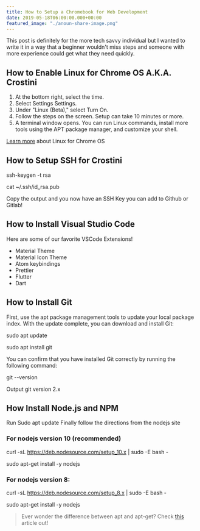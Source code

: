 ```yaml
---
title: How to Setup a Chromebook for Web Development
date: 2019-05-18T06:00:00.000+00:00
featured_image: "./anoun-share-image.png"
---
```


This post is definitely for the more tech savvy individual but I wanted to write it in a way that a beginner wouldn't miss steps and someone with more experience could get what they need quickly.


## How to Enable Linux for Chrome OS A.K.A. Crostini

1. At the bottom right, select the time. 
2. Select Settings Settings.
3. Under "Linux (Beta)," select Turn On.
4. Follow the steps on the screen. Setup can take 10 minutes or more.
5. A terminal window opens. You can run Linux commands, install more tools using the APT package manager, and customize your shell.

[Learn more](https://support.google.com/chromebook/answer/9145439?hl=en) about Linux for Chrome OS

## How to Setup SSH for Crostini

ssh-keygen -t rsa

cat ~/.ssh/id_rsa.pub

Copy the output and you now have an SSH Key you can add to Github or Gitlab!

## How to Install Visual Studio Code

Here are some of our favorite VSCode Extensions!

* Material Theme
* Material Icon Theme
* Atom keybindings
* Prettier
* Flutter
* Dart


## How to Install Git

First, use the apt package management tools to update your local package index. With the update complete, you can download and install Git:

sudo apt update

sudo apt install git

You can confirm that you have installed Git correctly by running the following command:

git --version

Output
git version 2.x

## How Install Node.js and NPM

Run
Sudo apt update
Finally follow the directions from the nodejs site
 
 
### For nodejs version 10 (recommended)
curl -sL https://deb.nodesource.com/setup_10.x | sudo -E bash -

sudo apt-get install -y nodejs

### For nodejs version 8:
curl -sL https://deb.nodesource.com/setup_8.x | sudo -E bash -

sudo apt-get install -y nodejs
 
> Ever wonder the difference between apt and apt-get?
> Check [this](https://itsfoss.com/>apt-vs-apt-get-difference/) article out!
